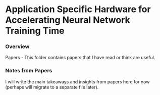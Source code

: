 # Application Specific Hardware for Accelerating Neural Network Training Time

### Overview
Papers - This folder contains papers that I have read or think are useful.

### Notes from Papers
I will write the main takeaways and insights from papers here for now (perhaps will migrate to a separate file later).
